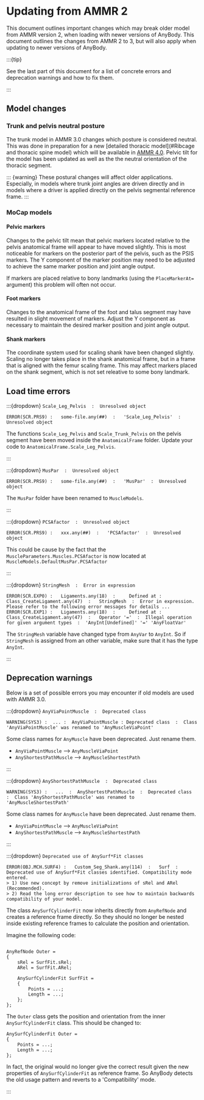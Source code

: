 # Updating from AMMR 2

This document outlines important changes which may break
older model from AMMR version 2, when loading with newer versions of 
AnyBody. This document outlines the changes from AMMR 2 to 3, but will also 
apply when updating to newer versions of AnyBody.

:::{tip} 

See the last part of this document for a list of concrete errors and deprecation
warnings and how to fix them. 

:::

## Model changes

### Trunk and pelvis neutral posture

The trunk model in AMMR 3.0 changes which posture is considered
neutral. This was done in preparation for a new [detailed thoracic
model](#Ribcage and thoracic spine model) which will be available in [AMMR 4.0](https://github.com/anybody/ammr). Pelvic tilt for the model has been updated as well as the the neutral orientation of the thoracic segment.

::: {warning}
These postural changes will affect older applications. Especially, in models
where trunk joint angles are driven directly and in models where a driver is applied directly on the pelvis segmental reference frame.
:::

### MoCap models

#### Pelvic markers

Changes to the pelvic tilt mean that pelvic markers located relative to the
pelvis anatomical frame will appear to have moved slightly. This is most
noticeable for markers on the posterior part of the pelvis, such as the PSIS
markers. The Y component of the marker position may need to be adjusted to
achieve the same marker position and joint angle output. 

If markers are placed relative to bony landmarks (using the `PlaceMarkerAt=`
argument) this problem will often not occur.

#### Foot markers

Changes to the anatomical frame of the foot and talus segment may have resulted
in slight movement of markers. Adjust the Y component as necessary to maintain
the desired marker position and joint angle output.

#### Shank markers

The coordinate system used for scaling shank have been changed slightly. Scaling no longer takes place 
in the shank anatomical frame, but in a frame that is aligned with the femur scaling frame. 
This may affect markers placed on the shank segment, which is not set releative to some bony landmark. 


## Load time errors

:::{dropdown} `Scale_Leg_Pelvis  :  Unresolved object`


```
ERROR(SCR.PRS9) :   some-file.any(##)  :   'Scale_Leg_Pelvis'  :  Unresolved object
```

The functions `Scale_Leg_Pelvis` and `Scale_Trunk_Pelvis` on the pelvis segment have been moved inside the `AnatomicalFrame` folder. 
Update your code to `AnatomicalFrame.Scale_Leg_Pelvis`.

:::


:::{dropdown} `MusPar  :  Unresolved object`


```
ERROR(SCR.PRS9) :   some-file.any(##)  :   'MusPar'  :  Unresolved object
```

The `MusPar` folder have been renamed to `MuscleModels`. 

:::



:::{dropdown} `PCSAfactor  :  Unresolved object`

```
ERROR(SCR.PRS9) :   xxx.any(##)  :   'PCSAfactor'  :  Unresolved object
```

This could be cause by the fact that the `MuscleParameters.Muscles.PCSAfactor` is  now located at `MuscleModels.DefaultMusPar.PCSAfactor`

:::


:::{dropdown} `StringMesh  :  Error in expression`

```
ERROR(SCR.EXP0) :   Ligaments.any(18)  :     Defined at :   Class_CreateLigament.any(47)  :   StringMesh  :  Error in expression. Please refer to the following error messages for details ...
ERROR(SCR.EXP1) :   Ligaments.any(18)  :     Defined at :   Class_CreateLigament.any(47)  :   Operator '='  :  Illegal operation for given argument types  :  'AnyInt[Undefined]' '=' 'AnyFloatVar'
```

The `StringMesh` variable have changed type from `AnyVar` to `AnyInt`. So if `StringMesh` is assigned from an other variable, make sure that it has the type `AnyInt`.

:::

## Deprecation warnings

Below is a set of possible errors you may encounter if old models are used with AMMR 3.0. 


:::{dropdown} `AnyViaPointMuscle  :  Deprecated class`

```
WARNING(SYS3) :  ... :  AnyViaPointMuscle : Deprecated class  :  Class 'AnyViaPointMuscle' was renamed to 'AnyMuscleViaPoint'
```
Some class names for `AnyMuscle` have been deprecated. Just rename them. 

*  `AnyViaPointMuscle` --> `AnyMuscleViaPoint`
*  `AnyShortestPathMuscle` --> `AnyMuscleShortestPath`

:::


:::{dropdown} `AnyShortestPathMuscle  :  Deprecated class`

```
WARNING(SYS3) :   ...  :  AnyShortestPathMuscle  :  Deprecated class  :  Class 'AnyShortestPathMuscle' was renamed to 'AnyMuscleShortestPath'
```
Some class names for `AnyMuscle` have been deprecated. Just rename them. 

*  `AnyViaPointMuscle` --> `AnyMuscleViaPoint`
*  `AnyShortestPathMuscle` --> `AnyMuscleShortestPath`

:::



:::{dropdown} `Deprecated use of AnySurf*Fit classes`


```
ERROR(OBJ.MCH.SURF4) :   Custom_Seg_Shank.any(114)  :   Surf  :  Deprecated use of AnySurf*Fit classes identified. Compatibility mode entered. 
> 1) Use new concept by remove initializations of sRel and ARel (Recommended). 
> 2) Read the long error description to see how to maintain backwards compatibility of your model. 
```

The class `AnySurfCylinderFit` now inherits directly from `AnyRefNode` and creates a reference frame directly. 
So they should no longer be nested inside existing reference frames to calculate the position and orientation.

Imagine the following code:

```AnyScriptDoc

AnyRefNode Outer = 
{
    sRel = SurfFit.sRel;
    ARel = SurfFit.ARel;

    AnySurfCylinderFit SurfFit = 
    {
        Points = ...; 
        Length = ...;
    };
};

```
The `Outer` class gets the position and orientation from the inner `AnySurfCylinderFit` class.
This should be changed to: 

```AnyScriptDoc
AnySurfCylinderFit Outer = 
{
    Points = ...; 
    Length = ...;
};

```

In fact, the original would no longer give the correct result given the new properties of `AnySurfCylinderFit` as reference frame.
So AnyBody detects the old usage pattern and reverts to a 'Compatibility' mode. 

:::

